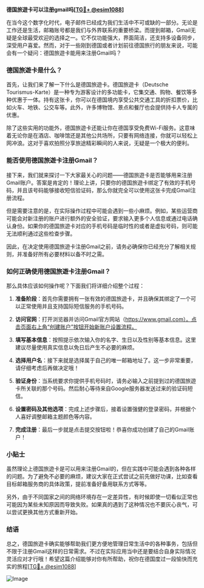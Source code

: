 **德国旅遊卡可以注册gmail吗[[TG💪+ @esim1088](https://t.me/s/esim1088)]**

在当今这个数字化时代，电子邮件已经成为我们生活中不可或缺的一部分。无论是工作还是生活，邮箱账号都是我们与外界联系的重要桥梁。而提到邮箱，Gmail无疑是全球最受欢迎的选择之一。它不仅功能强大，界面简洁，还支持多设备同步，深受用户喜爱。然而，对于一些刚到德国或者计划前往德国旅行的朋友来说，可能会有一个疑问：德国旅遊卡能用来注册Gmail吗？

### 德国旅遊卡是什么？

首先，让我们来了解一下什么是德国旅遊卡。德国旅遊卡（Deutsche Tourismus-Karte）是一种专为游客设计的多功能卡，它集交通、购物、餐饮等多种优惠于一体。持有这张卡，你可以在德国境内享受公共交通工具的折扣票价，比如火车、地铁、公交车等。此外，许多博物馆、景点和餐厅也会提供持卡人专属的优惠。

除了这些实用的功能外，德国旅遊卡还能让你在德国享受免费Wi-Fi服务。这意味着无论你是在酒店、咖啡馆还是其他公共场所，只要有网络连接，你就可以轻松上网冲浪。这对于喜欢拍照分享旅途精彩瞬间的人来说，无疑是一个极大的便利。

### 能否使用德国旅遊卡注册Gmail？

接下来，我们就来探讨一下大家最关心的问题——德国旅遊卡是否能够用来注册Gmail账户。答案是肯定的！理论上讲，只要你的德国旅遊卡绑定了有效的手机号码，并且该号码能够接收短信验证码，那么你就完全可以使用这张卡完成Gmail注册流程。

但是需要注意的是，在实际操作过程中可能会遇到一些小麻烦。例如，某些运营商可能会对新注册的账户进行额外的安全验证，要求输入更多个人信息或通过电话确认身份。如果你的德国旅遊卡对应的手机号码是临时性的或者是虚拟号码，则可能无法顺利通过这些检查步骤。

因此，在决定使用德国旅遊卡注册Gmail之前，请务必确保你已经充分了解相关规则，并准备好所有必要材料以备不时之需。

### 如何正确使用德国旅遊卡注册Gmail？

那么具体应该如何操作呢？下面我们将详细介绍整个过程：

1. **准备阶段**：首先你需要拥有一张有效的德国旅遊卡，并且确保其绑定了一个可以正常使用并且支持国际短信服务的手机号码。
   
2. **访问官网**：打开浏览器并访问Gmail官方网站（https://www.gmail.com）。点击页面右上角“创建账户”按钮开始新账户设置流程。

3. **填写基本信息**：按照提示依次输入你的名字、生日以及性别等基本信息。这里建议尽量使用真实信息以免日后产生不必要的麻烦。

4. **选择用户名**：接下来就是选择属于自己的唯一邮箱地址了。这一步非常重要，请仔细考虑后再做决定哦！

5. **验证身份**：当系统要求你提供手机号码时，请务必输入之前提到过的德国旅遊卡所关联的那个号码。然后耐心等待来自Google服务器发送过来的验证码短信。

6. **设置密码及其他选项**：完成上述步骤后，接着设置强健的登录密码，并根据个人喜好调整邮箱主题颜色等内容。

7. **完成注册**：最后一步就是点击提交按钮啦！恭喜你成功创建了自己的Gmail账户！

### 小贴士

虽然理论上德国旅遊卡是可以用来注册Gmail的，但在实践中可能会遇到各种各样的问题。为了避免不必要的麻烦，建议大家在正式尝试之前先做好功课，比如查看目标邮箱服务商的具体政策，提前准备好备用联系方式等等。

另外，由于不同国家之间的网络环境存在一定差异性，有时候即使一切看似正常也可能因为某些未知原因而导致失败。如果真的遇到了这种情况也不要灰心丧气，可以尝试更换其他方式重新开始。

### 结语

总之，德国旅遊卡确实能够帮助我们更方便地管理日常生活中的各种事务，包括但不限于注册Gmail这样的日常需求。不过在实际应用当中还是要结合自身实际情况灵活应对才行哦！希望这篇介绍能够对你有所帮助，祝你在德国度过一段愉快而充实的旅程[[TG💪+ @esim1088](https://t.me/s/esim1088)] 

![Image](https://i.postimg.cc/4NQfJmqS/Snipaste-2025-05-13-00-14-12.png)